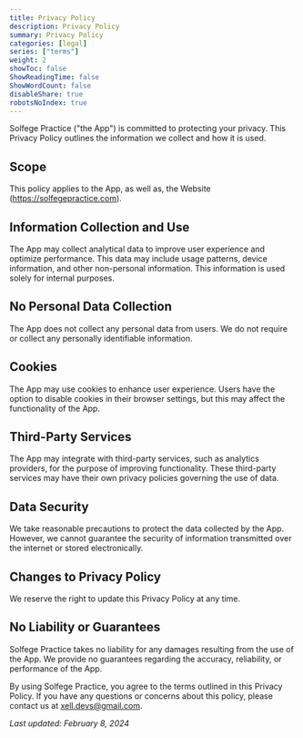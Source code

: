 ```yaml
---
title: Privacy Policy
description: Privacy Policy
summary: Privacy Policy
categories: [legal]
series: ["terms"]
weight: 2
showToc: false
ShowReadingTime: false
ShowWordCount: false
disableShare: true
robotsNoIndex: true
---
```



Solfege Practice ("the App") is committed to protecting your privacy. This Privacy Policy outlines the information we collect and how it is used.

## Scope

This policy applies to the App, as well as, the Website (https://solfegepractice.com).

## Information Collection and Use

The App may collect analytical data to improve user experience and optimize performance. This data may include usage patterns, device information, and other non-personal information. This information is used solely for internal purposes.

## No Personal Data Collection

The App does not collect any personal data from users. We do not require or collect any personally identifiable information.

## Cookies

The App may use cookies to enhance user experience. Users have the option to disable cookies in their browser settings, but this may affect the functionality of the App.

## Third-Party Services

The App may integrate with third-party services, such as analytics providers, for the purpose of improving functionality. These third-party services may have their own privacy policies governing the use of data.

## Data Security

We take reasonable precautions to protect the data collected by the App. However, we cannot guarantee the security of information transmitted over the internet or stored electronically.

## Changes to Privacy Policy

We reserve the right to update this Privacy Policy at any time.

## No Liability or Guarantees

Solfege Practice takes no liability for any damages resulting from the use of the App. We provide no guarantees regarding the accuracy, reliability, or performance of the App.

By using Solfege Practice, you agree to the terms outlined in this Privacy Policy. If you have any questions or concerns about this policy, please contact us at xell.devs@gmail.com.

*Last updated: February 8, 2024*
